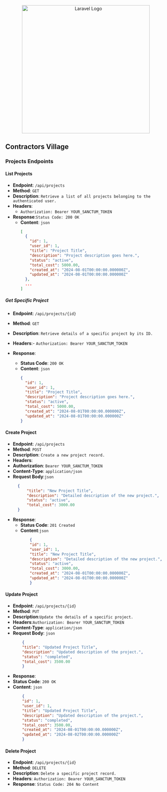 <p align="center"><a href="https://laravel.com" target="_blank"><img src="https://raw.githubusercontent.com/laravel/art/master/logo-lockup/5%20SVG/2%20CMYK/1%20Full%20Color/laravel-logolockup-cmyk-red.svg" width="400" alt="Laravel Logo"></a></p>



## Contractors Village


### Projects Endpoints

#### List Projects
- **Endpoint**: `/api/projects`
- **Method**: `GET`
- **Description**: `Retrieve a list of all projects belonging to the authenticated user.`
- **Headers**:
  - `Authorization: Bearer YOUR_SANCTUM_TOKEN`
- **Response**:`Status Code: 200 OK`
  - **Content**: `json`
    ```json
    [
      {
        "id": 1,
        "user_id": 1,
        "title": "Project Title",
        "description": "Project description goes here.",
        "status": "active",
        "total_cost": 5000.00,
        "created_at": "2024-08-01T00:00:00.000000Z",
        "updated_at": "2024-08-01T00:00:00.000000Z"
      },
      ...
    ]
    ```

##### Get Specific Project
- **Endpoint**: `/api/projects/{id}`
- **Method**: `GET`
- **Description**: `Retrieve details of a specific project by its ID.`
- **Headers**:- `Authorization: Bearer YOUR_SANCTUM_TOKEN`

- **Response**:
  - **Status Code**: `200 OK`
  - **Content**: `json`
    ```json
    {
      "id": 1,
      "user_id": 1,
      "title": "Project Title",
      "description": "Project description goes here.",
      "status": "active",
      "total_cost": 5000.00,
      "created_at": "2024-08-01T00:00:00.000000Z",
      "updated_at": "2024-08-01T00:00:00.000000Z"
    }
    ```

#### Create Project
- **Endpoint**: `/api/projects`
- **Method**: `POST`
- **Description**: `Create a new project record.`
- **Headers**:
- **Authorization**: `Bearer YOUR_SANCTUM_TOKEN`
- **Content-Type**: `application/json`
- **Request Body**:`json`
  ```json
    {
        "title": "New Project Title",
        "description": "Detailed description of the new project.",
        "status": "active",
        "total_cost": 3000.00
    }
    ```
- **Response**:
  - **Status Code**: `201 Created`
  - **Content**:`json`
    ```json 
        {
        "id": 1,
        "user_id": 1,
        "title": "New Project Title",
        "description": "Detailed description of the new project.",
        "status": "active",
        "total_cost": 3000.00,
        "created_at": "2024-08-01T00:00:00.000000Z",
        "updated_at": "2024-08-01T00:00:00.000000Z"
        }
    ```

#### Update Project
 - **Endpoint**: `/api/projects/{id}`
 - **Method**: `PUT`
 - **Description**:`Update the details of a specific project.`
 - **Headers**:`Authorization: Bearer YOUR_SANCTUM_TOKEN`
 - **Content-Type**: `application/json`
 - **Request Body**: `json`
    ```json 
        {
        "title": "Updated Project Title",
        "description": "Updated description of the project.",
        "status": "completed",
        "total_cost": 3500.00
        }
    ```
 - **Response**:
 - **Status Code**: `200 OK`
 - **Content**: `json`
    ```json 
        {
        "id": 1,
        "user_id": 1,
        "title": "Updated Project Title",
        "description": "Updated description of the project.",
        "status": "completed",
        "total_cost": 3500.00,
        "created_at": "2024-08-01T00:00:00.000000Z",
        "updated_at": "2024-08-02T00:00:00.000000Z"
        }
    ```
#### Delete Project
- **Endpoint**: `/api/projects/{id}`
- **Method**: `DELETE`
- **Description**: `Delete a specific project record.`
- **Headers**: `Authorization: Bearer YOUR_SANCTUM_TOKEN`
- **Response**: `Status Code: 204 No Content`